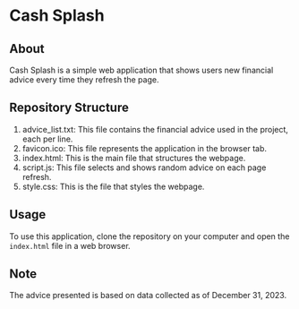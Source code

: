 # Cash Splash

## About
Cash Splash is a simple web application that shows users new financial advice every time they refresh the page.

## Repository Structure
1. advice_list.txt: This file contains the financial advice used in the project, each per line.
2. favicon.ico: This file represents the application in the browser tab.
3. index.html: This is the main file that structures the webpage.
4. script.js: This file selects and shows random advice on each page refresh.
5. style.css: This is the file that styles the webpage.

## Usage
To use this application, clone the repository on your computer and open the `index.html` file in a web browser.

## Note
The advice presented is based on data collected as of December 31, 2023.
